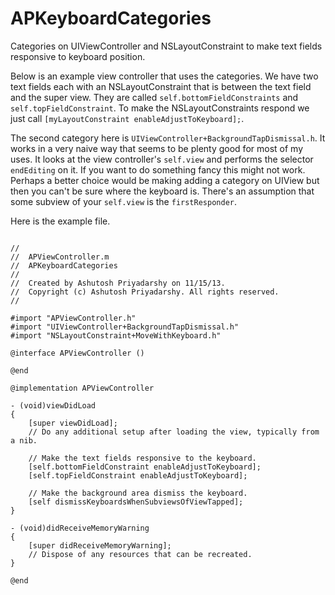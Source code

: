 APKeyboardCategories
====================

Categories on UIViewController and NSLayoutConstraint to make text fields responsive to keyboard position.

Below is an example view controller that uses the categories. We have
two text fields each with an NSLayoutConstraint that is between the text
field and the super view. They are called `self.bottomFieldConstraints` and
`self.topFieldConstraint`. To make the NSLayoutConstraints respond we
just call `[myLayoutConstraint enableAdjustToKeyboard];`.

The second category here is `UIViewController+BackgroundTapDismissal.h`.
It works in a very naive way that seems to be plenty good for most of
my uses. It looks at the view controller's `self.view` and performs the
selector `endEditing` on it. If you want to do something fancy this
might not work. Perhaps a better choice would be making adding a
category on UIView but then you can't be sure where the keyboard is.
There's an assumption that some subview of your `self.view` is the
`firstResponder`.

Here is the example file. 

```objc

//
//  APViewController.m
//  APKeyboardCategories
//
//  Created by Ashutosh Priyadarshy on 11/15/13.
//  Copyright (c) Ashutosh Priyadarshy. All rights reserved.
//

#import "APViewController.h"
#import "UIViewController+BackgroundTapDismissal.h"
#import "NSLayoutConstraint+MoveWithKeyboard.h"

@interface APViewController ()

@end

@implementation APViewController

- (void)viewDidLoad
{
    [super viewDidLoad];
	// Do any additional setup after loading the view, typically from a nib.
    
    // Make the text fields responsive to the keyboard.
    [self.bottomFieldConstraint enableAdjustToKeyboard];
    [self.topFieldConstraint enableAdjustToKeyboard];
    
    // Make the background area dismiss the keyboard.
    [self dismissKeyboardsWhenSubviewsOfViewTapped];
}

- (void)didReceiveMemoryWarning
{
    [super didReceiveMemoryWarning];
    // Dispose of any resources that can be recreated.
}

@end

```
